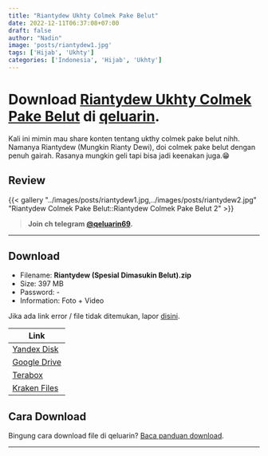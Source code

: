 ```yaml
---
title: "Riantydew Ukhty Colmek Pake Belut"
date: 2022-12-11T06:37:08+07:00
draft: false
author: "Nadin"
image: 'posts/riantydew1.jpg'
tags: ['Hijab', 'Ukhty']
categories: ['Indonesia', 'Hijab', 'Ukhty']
---
```


# Download [Riantydew Ukhty Colmek Pake Belut](#) di [qeluarin](/).

Kali ini mimin mau share konten tentang ukthy colmek pake belut nihh. Namanya Riantydew (Mungkin Rianty Dewi), doi colmek pake belut dengan penuh gairah. Rasanya mungkin geli tapi bisa jadi keenakan juga.😁

## Review
{{< gallery "../images/posts/riantydew1.jpg,../images/posts/riantydew2.jpg" "Riantydew Colmek Pake Belut::Riantydew Colmek Pake Belut 2" >}}

> **Join ch telegram [@qeluarin69](https://t.me/qeluarin69).**

---

## Download

- Filename: **Riantydew (Spesial Dimasukin Belut).zip**
- Size: 397 MB
- Password: -
- Information: Foto + Video

Jika ada link error / file tidak ditemukan, lapor [disini](/info/#aduan-konten).

| Link |
|----------|
| [Yandex Disk](https://dl.qeluarin.com/index.html?url=aHR0cHM6Ly9kaXNrLnlhbmRleC5jb20vZC9XUFhvRnhTRG1COFk2UQ) |
| [Google Drive](https://dl.qeluarin.com/index.html?url=aHR0cHM6Ly9kcml2ZS5nb29nbGUuY29tL2ZpbGUvZC8xLTRFX3ZHOUU0WmhzZG10WE1MZlFyVlFMNVNPXzAzTUovdmlldz91c3A9c2hhcmVfbGluaw) |
| [Terabox](https://dl.qeluarin.com/index.html?url=aHR0cHM6Ly90ZXJhYm94LmNvbS9zLzFiRDQ1Tm5wcjhzVExIU0s2RjZKcEZn) |
| [Kraken Files](https://dl.qeluarin.com/index.html?url=aHR0cHM6Ly9rcmFrZW5maWxlcy5jb20vdmlldy90V09Yd0oyVlV6L2ZpbGUuaHRtbA) |

## Cara Download
Bingung cara download file di qeluarin? [Baca panduan download](/info/#cara-download-file-di-qeluarin).

---